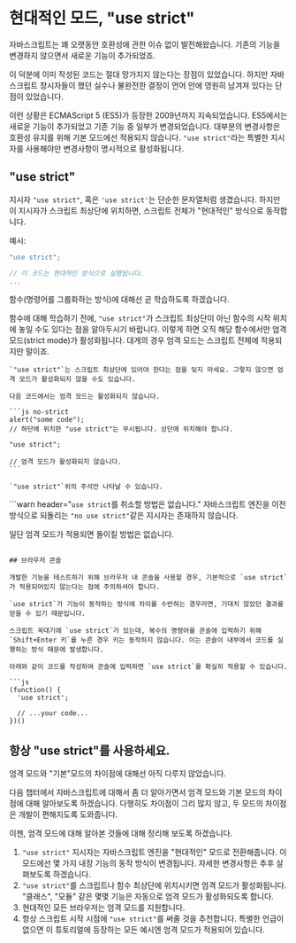 # 현대적인 모드, "use strict"

자바스크립트는 꽤 오랫동안 호환성에 관한 이슈 없이 발전해왔습니다. 기존의 기능을 변경하지 않으면서 새로운 기능이 추가되었죠.

이 덕분에 이미 작성된 코드는 절대 망가지지 않는다는 장점이 있었습니다. 하지만 자바스크립트 창시자들이 했던 실수나 불완전한 결정이 언어 안에 영원히 남겨져 있다는 단점이 있었습니다.

이런 상황은 ECMAScript 5 (ES5)가 등장한 2009년까지 지속되었습니다. ES5에서는 새로운 기능이 추가되었고 기존 기능 중 일부가 변경되었습니다. 대부분의 변경사항은 호환성 유지를 위해 기본 모드에선 적용되지 않습니다. `"use strict"`라는 특별한 지시자를 사용해야만 변경사항이 명시적으로 활성화됩니다.

## "use strict"

지시자 `"use strict"`, 혹은 `'use strict'`는 단순한 문자열처럼 생겼습니다. 하지만 이 지시자가 스크립트 최상단에 위치하면, 스크립트 전체가 "현대적인" 방식으로 동작합니다.

예시:

```js
"use strict";

// 이 코드는 현대적인 방식으로 실행됩니다.
...
```

함수(명령어를 그룹화하는 방식)에 대해선 곧 학습하도록 하겠습니다.

함수에 대해 학습하기 전에, `"use strict"`가 스크립트 최상단이 아닌 함수의 시작 위치에 놓일 수도 있다는 점을 알아두시기 바랍니다. 이렇게 하면 오직 해당 함수에서만 엄격 모드(strict mode)가 활성화됩니다. 대게의 경우 엄격 모드는 스크립트 전체에 적용되지만 말이죠.


````warn header="\"use strict\"는 반드시 최상단에 위치시키세요."
`"use strict"`는 스크립트 최상단에 있어야 한다는 점을 잊지 마세요. 그렇지 않으면 엄격 모드가 활성화되지 않을 수도 있습니다.

다음 코드에서는 엄격 모드는 활성화되지 않습니다.

```js no-strict
alert("some code");
// 하단에 위치한 "use strict"는 무시됩니다. 상단에 위치해야 합니다.

"use strict";

// 엄격 모드가 활성화되지 않습니다.
```

`"use strict"`위의 주석만 나타날 수 있습니다.
````

```warn header="`use strict`를 취소할 방법은 없습니다."
자바스크립트 엔진을 이전 방식으로 되돌리는 `"no use strict"`같은 지시자는 존재하지 않습니다.

일단 엄격 모드가 적용되면 돌이킬 방법은 없습니다.
```

## 브라우저 콘솔

개발한 기능을 테스트하기 위해 브라우저 내 콘솔을 사용할 경우, 기본적으로 `use strict`가 적용되어있지 않는다는 점에 주의하셔야 합니다. 

`use strict`가 기능이 동작하는 방식에 차이를 수반하는 경우라면, 기대치 않았던 결과를 얻을 수 있기 때문입니다.

스크립트 꼭대기에 `use strict`가 있는데, 복수의 명령어를 콘솔에 입력하기 위해 `Shift+Enter 키`를 누른 경우 키는 동작하지 않습니다. 이는 콘솔이 내부에서 코드를 실행하는 방식 때문에 발생합니다.

아래와 같이 코드를 작성하여 콘솔에 입력하면 `use strict`를 확실히 적용할 수 있습니다.

```js
(function() {
  'use strict';

  // ...your code...
})()
```

## 항상 "use strict"를 사용하세요.

엄격 모드와 "기본"모드의 차이점에 대해선 아직 다루지 않았습니다.

다음 챕터에서 자바스크립트에 대해서 좀 더 알아가면서 엄격 모드와 기본 모드의 차이점에 대해 알아보도록 하겠습니다. 다행히도 차이점이 그리 많지 않고, 두 모드의 차이점은 개발이 편해지도록 도와줍니다. 

이젠, 엄격 모드에 대해 알아본 것들에 대해 정리해 보도록 하겠습니다.

1. `"use strict"` 지시자는 자바스크립트 엔진을 "현대적인" 모드로 전환해줍니다. 이 모드에선 몇 가지 내장 기능의 동작 방식이 변경됩니다. 자세한 변경사항은 추후 살펴보도록 하겠습니다.
2. `"use strict"`를 스크립트나 함수 최상단에 위치시키면 엄격 모드가 활성화됩니다. "클래스", "모듈" 같은 몇몇 기능은 자동으로 엄격 모드가 활성화되도록 합니다.
3. 현대적인 모든 브라우저는 엄격 모드를 지원합니다.
4. 항상 스크립트 시작 시점에 `"use strict"`를 써줄 것을 추천합니다. 특별한 언급이 없으면 이 튜토리얼에 등장하는 모든 예시엔 엄격 모드가 적용되어 있습니다.